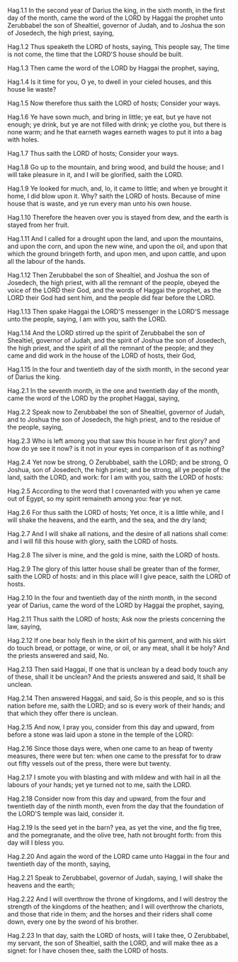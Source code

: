 Hag.1.1 In the second year of Darius the king, in the sixth month, in the first day of the month, came the word of the LORD by Haggai the prophet unto Zerubbabel the son of Shealtiel, governor of Judah, and to Joshua the son of Josedech, the high priest, saying,

Hag.1.2 Thus speaketh the LORD of hosts, saying, This people say, The time is not come, the time that the LORD'S house should be built.

Hag.1.3 Then came the word of the LORD by Haggai the prophet, saying,

Hag.1.4 Is it time for you, O ye, to dwell in your cieled houses, and this house lie waste?

Hag.1.5 Now therefore thus saith the LORD of hosts; Consider your ways.

Hag.1.6 Ye have sown much, and bring in little; ye eat, but ye have not enough; ye drink, but ye are not filled with drink; ye clothe you, but there is none warm; and he that earneth wages earneth wages to put it into a bag with holes.

Hag.1.7 Thus saith the LORD of hosts; Consider your ways.

Hag.1.8 Go up to the mountain, and bring wood, and build the house; and I will take pleasure in it, and I will be glorified, saith the LORD.

Hag.1.9 Ye looked for much, and, lo, it came to little; and when ye brought it home, I did blow upon it. Why? saith the LORD of hosts. Because of mine house that is waste, and ye run every man unto his own house.

Hag.1.10 Therefore the heaven over you is stayed from dew, and the earth is stayed from her fruit.

Hag.1.11 And I called for a drought upon the land, and upon the mountains, and upon the corn, and upon the new wine, and upon the oil, and upon that which the ground bringeth forth, and upon men, and upon cattle, and upon all the labour of the hands.

Hag.1.12 Then Zerubbabel the son of Shealtiel, and Joshua the son of Josedech, the high priest, with all the remnant of the people, obeyed the voice of the LORD their God, and the words of Haggai the prophet, as the LORD their God had sent him, and the people did fear before the LORD.

Hag.1.13 Then spake Haggai the LORD'S messenger in the LORD'S message unto the people, saying, I am with you, saith the LORD.

Hag.1.14 And the LORD stirred up the spirit of Zerubbabel the son of Shealtiel, governor of Judah, and the spirit of Joshua the son of Josedech, the high priest, and the spirit of all the remnant of the people; and they came and did work in the house of the LORD of hosts, their God,

Hag.1.15 In the four and twentieth day of the sixth month, in the second year of Darius the king.

Hag.2.1 In the seventh month, in the one and twentieth day of the month, came the word of the LORD by the prophet Haggai, saying,

Hag.2.2 Speak now to Zerubbabel the son of Shealtiel, governor of Judah, and to Joshua the son of Josedech, the high priest, and to the residue of the people, saying,

Hag.2.3 Who is left among you that saw this house in her first glory? and how do ye see it now? is it not in your eyes in comparison of it as nothing?

Hag.2.4 Yet now be strong, O Zerubbabel, saith the LORD; and be strong, O Joshua, son of Josedech, the high priest; and be strong, all ye people of the land, saith the LORD, and work: for I am with you, saith the LORD of hosts:

Hag.2.5 According to the word that I covenanted with you when ye came out of Egypt, so my spirit remaineth among you: fear ye not.

Hag.2.6 For thus saith the LORD of hosts; Yet once, it is a little while, and I will shake the heavens, and the earth, and the sea, and the dry land;

Hag.2.7 And I will shake all nations, and the desire of all nations shall come: and I will fill this house with glory, saith the LORD of hosts.

Hag.2.8 The silver is mine, and the gold is mine, saith the LORD of hosts.

Hag.2.9 The glory of this latter house shall be greater than of the former, saith the LORD of hosts: and in this place will I give peace, saith the LORD of hosts.

Hag.2.10 In the four and twentieth day of the ninth month, in the second year of Darius, came the word of the LORD by Haggai the prophet, saying,

Hag.2.11 Thus saith the LORD of hosts; Ask now the priests concerning the law, saying,

Hag.2.12 If one bear holy flesh in the skirt of his garment, and with his skirt do touch bread, or pottage, or wine, or oil, or any meat, shall it be holy? And the priests answered and said, No.

Hag.2.13 Then said Haggai, If one that is unclean by a dead body touch any of these, shall it be unclean? And the priests answered and said, It shall be unclean.

Hag.2.14 Then answered Haggai, and said, So is this people, and so is this nation before me, saith the LORD; and so is every work of their hands; and that which they offer there is unclean.

Hag.2.15 And now, I pray you, consider from this day and upward, from before a stone was laid upon a stone in the temple of the LORD:

Hag.2.16 Since those days were, when one came to an heap of twenty measures, there were but ten: when one came to the pressfat for to draw out fifty vessels out of the press, there were but twenty.

Hag.2.17 I smote you with blasting and with mildew and with hail in all the labours of your hands; yet ye turned not to me, saith the LORD.

Hag.2.18 Consider now from this day and upward, from the four and twentieth day of the ninth month, even from the day that the foundation of the LORD'S temple was laid, consider it.

Hag.2.19 Is the seed yet in the barn? yea, as yet the vine, and the fig tree, and the pomegranate, and the olive tree, hath not brought forth: from this day will I bless you.

Hag.2.20 And again the word of the LORD came unto Haggai in the four and twentieth day of the month, saying,

Hag.2.21 Speak to Zerubbabel, governor of Judah, saying, I will shake the heavens and the earth;

Hag.2.22 And I will overthrow the throne of kingdoms, and I will destroy the strength of the kingdoms of the heathen; and I will overthrow the chariots, and those that ride in them; and the horses and their riders shall come down, every one by the sword of his brother.

Hag.2.23 In that day, saith the LORD of hosts, will I take thee, O Zerubbabel, my servant, the son of Shealtiel, saith the LORD, and will make thee as a signet: for I have chosen thee, saith the LORD of hosts.

